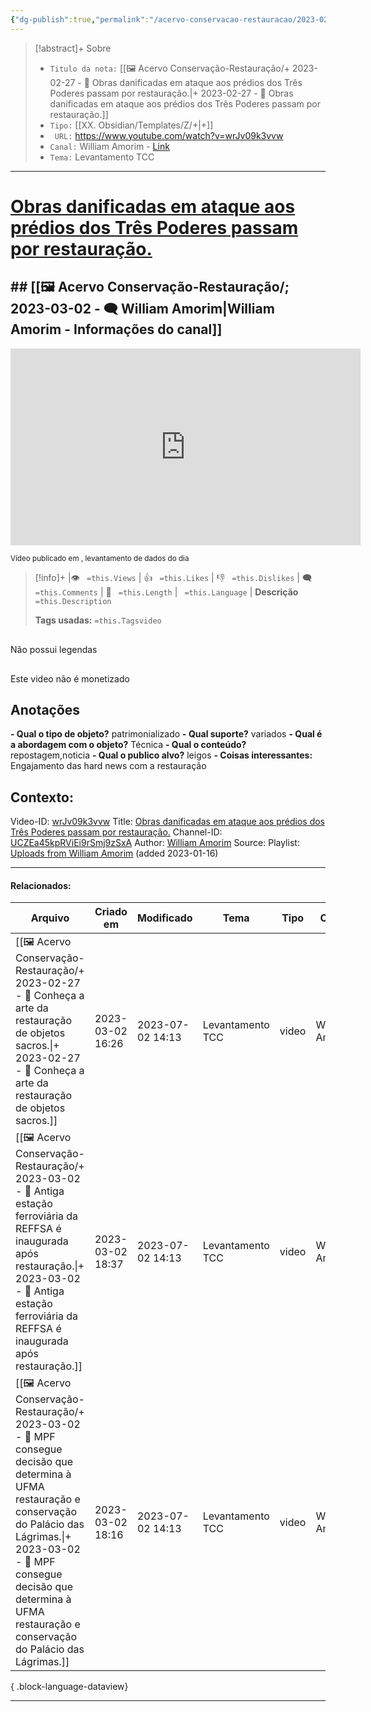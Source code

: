 ```yaml
---
{"dg-publish":true,"permalink":"/acervo-conservacao-restauracao/2023-02-27-obras-danificadas-em-ataque-aos-predios-dos-tres-poderes-passam-por-restauracao/","tags":["🖼️/🎥️"]}
---
```



>[!abstract]+ Sobre
>- `Titulo da nota:`  [[🖼️ Acervo Conservação-Restauração/+ 2023-02-27   -  🎥️ Obras danificadas em ataque aos prédios dos Três Poderes passam por restauração.\|+ 2023-02-27   -  🎥️ Obras danificadas em ataque aos prédios dos Três Poderes passam por restauração.]]
>- `Tipo:`  [[XX. Obsidian/Templates/Z/+\|+]]
>- ` URL:`  https://www.youtube.com/watch?v=wrJv09k3vvw
>- `Canal:` William Amorim - [Link](http://www.youtube.com/@williamamorim2008)
>- `Tema:`  Levantamento TCC
***

# [Obras danificadas em ataque aos prédios dos Três Poderes passam por restauração.](https://www.youtube.com/watch?v=wrJv09k3vvw)
## ## [[🖼️ Acervo Conservação-Restauração/; 2023-03-02 - 🗨️ William Amorim\|William Amorim - Informações do canal]]


<center><iframe width="560" height="315" src="https://www.youtube.com/embed/wrJv09k3vvw" title="YouTube video player" frameborder="0" allow="accelerometer; autoplay; clipboard-write; encrypted-media; gyroscope; picture-in-picture" allowfullscreen></iframe></center>

<small> Vídeo publicado em , levantamento de dados do dia  </small> 

>[!info]+ |👁️ ` =this.Views` | 👍 ` =this.Likes`  | 👎 ` =this.Dislikes` | 🗨️  ` =this.Comments` | 🎥️ ` =this.Length` | ` =this.Language` |
>**Descrição**
> ` =this.Description`
> 
> **Tags usadas:** `=this.Tagsvideo`


<p><span><div data-callout-metadata="" data-callout-fold="" data-callout="failure" class="callout node-insert-event"><div class="callout-title"><div class="callout-icon"><svg width="16" height="16"></svg></div><div class="callout-title-inner">Não possui legendas</div></div></div></span></p>

<p><span><div data-callout-metadata="" data-callout-fold="" data-callout="failure" class="callout node-insert-event"><div class="callout-title"><div class="callout-icon"><svg width="16" height="16"></svg></div><div class="callout-title-inner">Este video não é monetizado</div></div></div></span></p>




## Anotações
**- Qual o tipo de objeto?** 
	patrimonializado
**- Qual suporte?**
	variados
**- Qual é a abordagem com o objeto?**
	Técnica
**- Qual o conteúdo?**
	repostagem,noticia
**- Qual o publico alvo?**
	leigos
**- Coisas interessantes:**
	Engajamento das hard news com a restauração


## Contexto:

Video-ID: <a target='_blank' href='https://youtu.be/wrJv09k3vvw'>wrJv09k3vvw</a>
Title: <a target='_blank' href='https://youtu.be/wrJv09k3vvw'>Obras danificadas em ataque aos prédios dos Três Poderes passam por restauração.</a>
Channel-ID: <a target='_blank' href='https://www.youtube.com/channel/UCZEa45kpRViEi9rSmj9zSxA'>UCZEa45kpRViEi9rSmj9zSxA</a>
Author: <a target='_blank' href='https://www.youtube.com/channel/UCZEa45kpRViEi9rSmj9zSxA'>William Amorim</a>
Source: Playlist: <a target='_blank' href='https://www.youtube.com/playlist?list=UUZEa45kpRViEi9rSmj9zSxA'>Uploads from William Amorim</a> (added 2023-01-16)

***
#### Relacionados:
| Arquivo                                                                                                                                                                                                                                                                          | Criado em        | Modificado       | Tema             | Tipo  | Canal          |
| -------------------------------------------------------------------------------------------------------------------------------------------------------------------------------------------------------------------------------------------------------------------------------- | ---------------- | ---------------- | ---------------- | ----- | -------------- |
| [[🖼️ Acervo Conservação-Restauração/+ 2023-02-27   -  🎥️ Conheça a arte da restauração de objetos sacros.\|+ 2023-02-27   -  🎥️ Conheça a arte da restauração de objetos sacros.]]                                                                                         | 2023-03-02 16:26 | 2023-07-02 14:13 | Levantamento TCC | video | William Amorim |
| [[🖼️ Acervo Conservação-Restauração/+ 2023-03-02   -  🎥️ Antiga estação ferroviária da REFFSA é inaugurada após restauração.\|+ 2023-03-02   -  🎥️ Antiga estação ferroviária da REFFSA é inaugurada após restauração.]]                                                   | 2023-03-02 18:37 | 2023-07-02 14:13 | Levantamento TCC | video | William Amorim |
| [[🖼️ Acervo Conservação-Restauração/+ 2023-03-02   -  🎥️ MPF consegue decisão que determina à UFMA restauração e conservação do Palácio das Lágrimas.\|+ 2023-03-02   -  🎥️ MPF consegue decisão que determina à UFMA restauração e conservação do Palácio das Lágrimas.]] | 2023-03-02 18:16 | 2023-07-02 14:13 | Levantamento TCC | video | William Amorim |

{ .block-language-dataview}
***